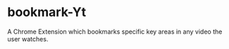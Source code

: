 # bookmark-Yt
A Chrome Extension which bookmarks specific  key areas in any video the user watches.
